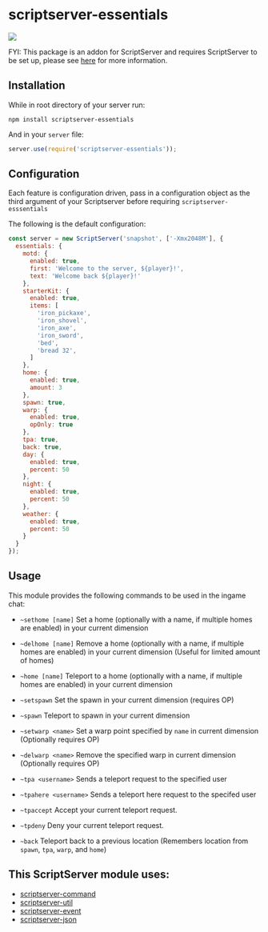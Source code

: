 scriptserver-essentials
===================

[![](http://i.imgur.com/zhptNme.png)](https://github.com/garrettjoecox/scriptserver)

FYI: This package is an addon for ScriptServer and requires ScriptServer to be set up, please see [here](https://github.com/garrettjoecox/scriptserver) for more information.

## Installation
While in root directory of your server run:
```
npm install scriptserver-essentials
```
And in your `server` file:
```javascript
server.use(require('scriptserver-essentials'));
```

## Configuration
Each feature is configuration driven, pass in a configuration object as the third argument of your Scriptserver before requiring `scriptserver-esssentials`

The following is the default configuration:
```javascript
const server = new ScriptServer('snapshot', ['-Xmx2048M'], {
  essentials: {
    motd: {
      enabled: true,
      first: 'Welcome to the server, ${player}!',
      text: 'Welcome back ${player}!'
    },
    starterKit: {
      enabled: true,
      items: [
        'iron_pickaxe',
        'iron_shovel',
        'iron_axe',
        'iron_sword',
        'bed',
        'bread 32',
      ]
    },
    home: {
      enabled: true,
      amount: 3
    },
    spawn: true,
    warp: {
      enabled: true,
      opOnly: true
    },
    tpa: true,
    back: true,
    day: {
      enabled: true,
      percent: 50
    },
    night: {
      enabled: true,
      percent: 50
    },
    weather: {
      enabled: true,
      percent: 50
    }
  }
});
```

## Usage
This module provides the following commands to be used in the ingame chat:

- `~sethome [name]`
  Set a home (optionally with a name, if multiple homes are enabled) in your current dimension

- `~delhome [name]`
  Remove a home (optionally with a name, if multiple homes are enabled) in your current dimension (Useful for limited amount of homes)

- `~home [name]`
  Teleport to a home (optionally with a name, if multiple homes are enabled) in your current dimension

- `~setspawn`
  Set the spawn in your current dimension (requires OP)

- `~spawn`
  Teleport to spawn in your current dimension

- `~setwarp <name>`
  Set a warp point specified by `name` in current dimension (Optionally requires OP)

- `~delwarp <name>`
  Remove the specified warp in current dimension (Optionally requires OP)

- `~tpa <username>`
  Sends a teleport request to the specified user

- `~tpahere <username>`
  Sends a teleport here request to the specifed user

- `~tpaccept`
  Accept your current teleport request.

- `~tpdeny`
  Deny your current teleport request.

- `~back`
  Teleport back to a previous location (Remembers location from `spawn`, `tpa`, `warp`, and `home`)

## This ScriptServer module uses:
  - [scriptserver-command](https://github.com/garrettjoecox/scriptserver-command)
  - [scriptserver-util](https://github.com/garrettjoecox/scriptserver-util)
  - [scriptserver-event](https://github.com/garrettjoecox/scriptserver-event)
  - [scriptserver-json](https://github.com/garrettjoecox/scriptserver-json)
